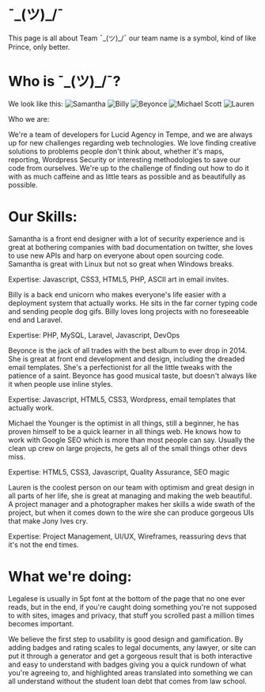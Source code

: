 ¯\_(ツ)_/¯
================

This page is all about Team ¯\_(ツ)_/¯ our team name is a symbol, kind of like Prince, only better. 


Who is ¯\_(ツ)_/¯?
===========================

We look like this: 
![Samantha](http://secure.gravatar.com/avatar/220757a68cc9a426b6f9078ac9170d21.jpg)
![Billy](http://secure.gravatar.com/avatar/f041847f9cd976ec025f3dd9501edb2d.jpg) 
![Beyonce](http://secure.gravatar.com/avatar/a85684d314967429e5c77dfe65cf3bc5.jpg) 
![Michael Scott](http://secure.gravatar.com/avatar/e4e65063402813b9263c0ba9ba53f4d0.jpg) 
 ![Lauren](http://s3-us-west-2.amazonaws.com/slack-files2/avatars/2014-11-07/2961609119_1195c0bccb572b2af950_72.jpg) 

Who we are: 

We're a team of developers for Lucid Agency in Tempe, and we are always up for new challenges regarding web technologies. We love finding creative solutions to problems people don't think about, whether it's maps, reporting, Wordpress Security or interesting methodologies to save our code from ourselves. We're up to the challenge of finding out how to do it with as much caffeine and as little tears as possible and as beautifully as possible.

Our Skills:
=======

Samantha is a front end designer with a lot of security experience and is great at bothering companies with bad documentation on twitter, she loves to use new APIs and harp on everyone about open sourcing code. Samantha is great with Linux but not so great when Windows breaks.

Expertise: Javascript, CSS3, HTML5, PHP, ASCII art in email invites.

Billy is a back end unicorn who makes everyone's life easier with a deployment system that actually works. He sits in the far corner typing code and sending people dog gifs. Billy loves long projects with no foreseeable end and Laravel.

Expertise: PHP, MySQL, Laravel, Javascript, DevOps

Beyonce is the jack of all trades with the best album to ever drop in 2014. She is great at front end development and design, including the dreaded email templates. She's a perfectionist for all the little tweaks with the patience of a saint. Beyonce has good musical taste, but doesn't always like it when people use inline styles.

Expertise: Javascript, HTML5, CSS3, Wordpress, email templates that actually work.

Michael the Younger is the optimist in all things, still a beginner, he has proven himself to be a quick learner in all things web. He knows how to work with Google SEO which is more than most people can say. Usually the clean up crew on large projects, he gets all of the small things other devs miss.

Expertise: HTML5, CSS3, Javascript, Quality Assurance, SEO magic

Lauren is the coolest person on our team with optimism and great design in all parts of her life, she is great at managing and making the web beautiful. A project manager and a photographer makes her skills a wide swath of the project, but when it comes down to the wire she can produce gorgeous UIs that make Jony Ives cry.

Expertise: Project Management, UI/UX, Wireframes, reassuring devs that it's not the end times.

What we're doing:
=======

Legalese is usually in 5pt font at the bottom of the page that no one ever reads, but in the end, if you're caught doing something you're not supposed to with sites, images and privacy, that stuff you scrolled past a million times becomes important.

We believe the first step to usability is good design and gamification. By adding badges and rating scales to legal documents, any lawyer, or site can put it through a generator and get a gorgeous result that is both interactive and easy to understand with badges giving you a quick rundown of what you're agreeing to, and highlighted areas translated into something we can all understand without the student loan debt that comes from law school.